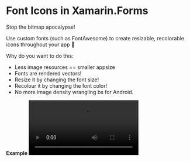 # Font Icons in Xamarin.Forms

Stop the bitmap apocalypse! 

Use custom fonts (such as FontAwesome) to create resizable, recolorable icons throughout your app 🤘

Why do you want to do this:
 - Less image resources == smaller appsize
 - Fonts are rendered vectors!
  - Resize it by changing the font size!
  - Recolour it by changing the font color!
 - No more image density wrangling bs for Android.
  
**Example**
![Using fonts as icons demo](images/demo.dif)
